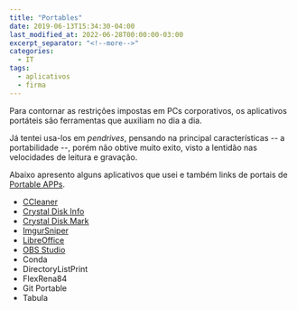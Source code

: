 ```yaml
---
title: "Portables"
date: 2019-06-13T15:34:30-04:00
last_modified_at: 2022-06-28T00:00:00-03:00
excerpt_separator: "<!--more-->"
categories:
  - IT
tags:
  - aplicativos
  - firma
---
```


Para contornar as restrições impostas em PCs corporativos, os aplicativos portáteis são ferramentas que auxiliam no dia a dia.

Já tentei usa-los em _pendrives_, pensando na principal características -- a portabilidade --, porém não obtive muito exito, visto a lentidão nas velocidades de leitura e gravação.

<!--more-->

Abaixo apresento alguns aplicativos que usei e também links de portais de [Portable APPs](https://portableapps.com/).

- [CCleaner](https://portableapps.com/apps/utilities/ccportable)
- [Crystal Disk Info](https://portableapps.com/apps/utilities/crystaldiskinfo_portable)
- [Crystal Disk Mark](https://portableapps.com/apps/utilities/crystaldiskmark_portable)
- [ImgurSniper](https://mrousavy.com/ImgurSniper)
- [LibreOffice](https://www.libreoffice.org/download/portable-versions/)
- [OBS Studio](https://portableapps.com/apps/music_video/obs-studio-portable)
- Conda
- DirectoryListPrint
- FlexRena84
- Git Portable
- Tabula
